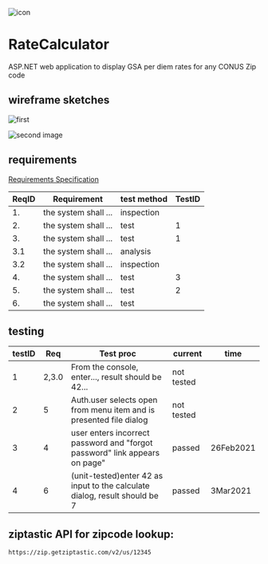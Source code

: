 ![icon](https://raw.githubusercontent.com/uid100/RateCalculator/main/images/Pan-Tera-Flags-USA-Flag.ico)
# RateCalculator
ASP.NET web application to display GSA per diem rates for any CONUS Zip code


## wireframe sketches

![first](https://github.com/uid100/RateCalculator/blob/main/screen1.JPG)

![second image](https://github.com/uid100/RateCalculator/blob/main/screen2.JPG)


## requirements
[Requirements Specification](https://github.com/uid100/RateCalculator/blob/main/Requirements_Spec.md)


|ReqID|Requirement|test method|TestID|
|---|---|--|---|
|1. |the system shall ...|inspection| |
|2. |the system shall ...|test|1|
|3. |the system shall ...|test|1|
|3.1|the system shall ...|analysis| |
|3.2|the system shall ...|inspection| |
|4. |the system shall ...|test|3|
|5. |the system shall ...|test|2|
|6. |the system shall ...|test| |

## testing
|testID|Req|Test proc|current|time|
|---|---|---|---|---|
|1|2,3.0|From the console, enter..., result should be 42...|not tested| |
|2|5|Auth.user selects open from menu item and is presented file dialog|not tested| |
|3|4|user enters incorrect password and "forgot password" link appears on page"|passed|26Feb2021|
|4|6|(unit-tested)enter 42 as input to the calculate dialog, result should be 7|passed|3Mar2021|  


## ziptastic API for zipcode lookup:

```https://zip.getziptastic.com/v2/us/12345```
